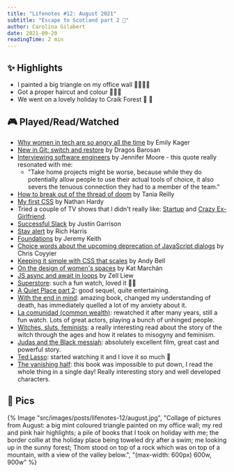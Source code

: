 ```yaml
---
title: "Lifenotes #12: August 2021"
subtitle: "Escape to Scotland part 2 🌲"
author: Carolina Gilabert
date: 2021-09-20
readingTime: 2 min
---
```


## ✨ Highlights

- I painted a big triangle on my office wall 👩🏼‍🎨🎨
- Got a proper haircut and colour 💇🏼‍♀️
- We went on a lovely holiday to Craik Forest 🌲 🏴󠁧󠁢󠁳󠁣󠁴󠁿

## 🎮 Played/Read/Watched

- [Why women in tech are so angry all the time](https://mashable.com/article/women-in-tech-harassment) by Emily Kager
- [New in Git: switch and restore](https://www.banterly.net/2021/07/31/new-in-git-switch-and-restore/) by Dragos Barosan
- [Interviewing software engineers](https://jenniferplusplus.com/interviewing-engineers/) by Jennifer Moore - this quote really resonated with me:
  - "Take home projects might be worse, because while they do potentially allow people to use their actual tools of choice, it also severs the tenuous connection they had to a member of the team."
- [How to break out of the thread of doom](https://leaddev.com/productivity-eng-velocity/how-break-out-thread-doom) by Tania Reilly
- [My first CSS](https://engineering.kablamo.com.au/posts/2021/my-first-css) by Nathan Hardy
- Tried a couple of TV shows that I didn't really like: [Startup](https://www.imdb.com/title/tt5028002) and [Crazy Ex-Girlfriend](https://www.imdb.com/title/tt4094300/?ref_=nv_sr_srsg_0).
- [Successful Slack](https://www.justingarrison.com/blog/2021-08-08-succesful-slack/) by Justin Garrison
- [Stay alert](https://dev.to/richharris/stay-alert-d) by Rich Harris
- [Foundations](https://adactio.com/journal/18337) by Jeremy Keith
- [Choice words about the upcoming deprecation of JavaScript dialogs](https://css-tricks.com/choice-words-about-the-upcoming-deprecation-of-javascript-dialogs/) by Chris Coyyier
- [Keeping it simple with CSS that scales](https://www.youtube.com/watch?v=byAaV3sy5qc) by Andy Bell
- [On the design of women's spaces](https://medium.com/@maybekatz/on-the-design-of-womens-spaces-72bf8f396dc0) by Kat Marchán
- [JS async and await in loops](https://zellwk.com/blog/async-await-in-loops/) by Zell Liew
- [Superstore](https://www.imdb.com/title/tt4477976): such a fun watch, loved it 🙌🏼
- [A Quiet Place part 2](https://www.imdb.com/title/tt8332922): good sequel, quite entertaining.
- [With the end in mind](https://uk.bookshop.org/books/with-the-end-in-mind-how-to-live-and-die-well/9780008210915): amazing book, changed my understanding of death, has immediately quelled a lot of my anxiety about it.
- [La comunidad (common wealth)](https://www.imdb.com/title/tt0255067): rewatched it after many years, still a fun watch. Lots of great actors, playing a bunch of unhinged people.
- [Witches, sluts, feminists](https://uk.bookshop.org/books/witches-sluts-feminists-conjuring-the-sex-positive/9780996485272): a really interesting read about the story of the witch through the ages and how it relates to misogyny and feminism.
- [Judas and the Black messiah](https://www.imdb.com/title/tt9784798): absolutely excellent film, great cast and powerful story.
- [Ted Lasso](https://www.imdb.com/title/tt10986410): started watching it and I love it so much 💛
- [The vanishing half](https://uk.bookshop.org/books/the-vanishing-half-shortlisted-for-the-women-s-prize-2021/9780349701479): this book was impossible to put down, I read the whole thing in a single day! Really interesting story and well developed characters.

## 📸 Pics

{% Image "src/images/posts/lifenotes-12/august.jpg", "Collage of pictures from August: a big mint coloured triangle painted on my office wall; my red and pink hair highlights; a pile of books that I took on holiday with me; the border collie at the holiday place being toweled dry after a swim; me looking up in the sunny forest; Thom stood on top of a rock which was on top of a mountain, with a view of the valley below.", "(max-width: 600px) 600w, 900w" %}
